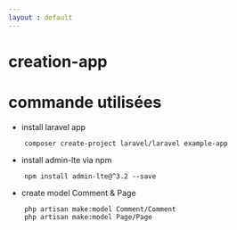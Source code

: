 ```yaml
---
layout : default
---
```


# creation-app


# commande utilisées


- install laravel app

```shell
    composer create-project laravel/laravel example-app
```

- install admin-lte via npm

```shell
    npm install admin-lte@^3.2 --save
```

- create model Comment & Page

```shell
    php artisan make:model Comment/Comment
    php artisan make:model Page/Page
```



